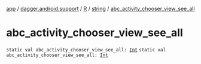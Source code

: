 [app](../../../index.md) / [dagger.android.support](../../index.md) / [R](../index.md) / [string](index.md) / [abc_activity_chooser_view_see_all](./abc_activity_chooser_view_see_all.md)

# abc_activity_chooser_view_see_all

`static val abc_activity_chooser_view_see_all: `[`Int`](https://kotlinlang.org/api/latest/jvm/stdlib/kotlin/-int/index.html)
`static val abc_activity_chooser_view_see_all: `[`Int`](https://kotlinlang.org/api/latest/jvm/stdlib/kotlin/-int/index.html)
